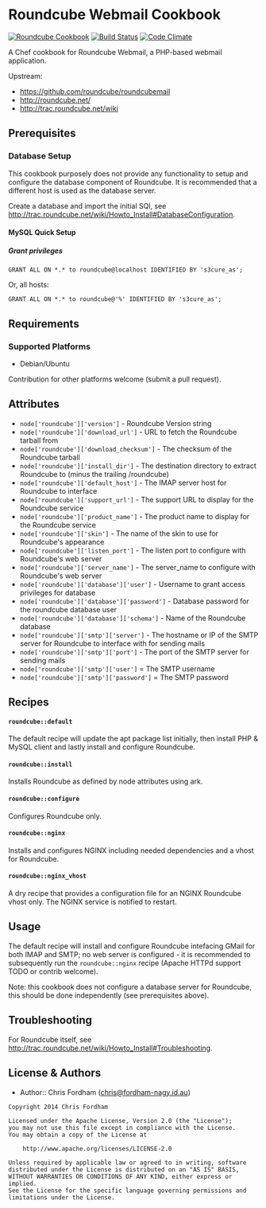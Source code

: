 Roundcube Webmail Cookbook
==========================

[![Roundcube Cookbook](http://img.shields.io/badge/cookbook-roundcube%20v0.1.0-green.svg)](https://github.com/xhost-cookbooks/roundcube)
[![Build Status](https://travis-ci.org/xhost-cookbooks/roundcube.svg)](https://travis-ci.org/xhost-cookbooks/roundcube)
[![Code Climate](https://codeclimate.com/github/xhost-cookbooks/system.png)](https://codeclimate.com/github/xhost-cookbooks/roundcube)

A Chef cookbook for Roundcube Webmail, a PHP-based webmail application.

Upstream:
- https://github.com/roundcube/roundcubemail
- http://roundcube.net/
- http://trac.roundcube.net/wiki

Prerequisites
-------------

### Database Setup
This cookbook purposely does not provide any functionality to setup and configure the database component of Roundcube. It is recommended that a different host is used as the database server.

Create a database and import the initial SQl, see http://trac.roundcube.net/wiki/Howto_Install#DatabaseConfiguration.

#### MySQL Quick Setup

##### Grant privileges

```
GRANT ALL ON *.* to roundcube@localhost IDENTIFIED BY 's3cure_as';
```
Or, all hosts:
```
GRANT ALL ON *.* to roundcube@'%' IDENTIFIED BY 's3cure_as';
```

Requirements
------------
### Supported Platforms
 * Debian/Ubuntu

Contribution for other platforms welcome (submit a pull request).

Attributes
----------

 * `node['roundcube']['version']` - Roundcube Version string
 * `node['roundcube']['download_url']` - URL to fetch the Roundcube tarball from
 * `node['roundcube']['download_checksum']` - The checksum of the Roundcube tarball
 * `node['roundcube']['install_dir']` - The destination directory to extract Roundcube to (minus the trailing /roundcube)
 * `node['roundcube']['default_host']` - The IMAP server host for Roundcube to interface
 * `node['roundcube']['support_url']` - The support URL to display for the Roundcube service
 * `node['roundcube']['product_name']` - The product name to display for the Roundcube service
 * `node['roundcube']['skin']` - The name of the skin to use for Roundcube's appearance
 * `node['roundcube']['listen_port']` - The listen port to configure with Roundcube's web server
 * `node['roundcube']['server_name']` - The server_name to configure with Roundcube's web server
 * `node['roundcube']['database']['user']` - Username to grant access privileges for database
 * `node['roundcube']['database']['password']` - Database password for the roundcube database user
 * `node['roundcube']['database']['schema']` - Name of the Roundcube database
 * `node['roundcube']['smtp']['server']` - The hostname or IP of the SMTP server for Roundcube to interface with for sending mails
 * `node['roundcube']['smtp']['port']` - The port of the SMTP server for sending mails
 * `node['roundcube']['smtp']['user']` = The SMTP username
 * `node['roundcube']['smtp']['password']` = The SMTP password

Recipes
-------
#### `roundcube::default`
The default recipe will update the apt package list initially, then install PHP & MySQL client and lastly install and configure Roundcube.

#### `roundcube::install`
Installs Roundcube as defined by node attributes using ark.

#### `roundcube::configure`
Configures Roundcube only.

#### `roundcube::nginx`
Installs and configures NGINX including needed dependencies and a vhost for Roundcube.

#### `roundcube::nginx_vhost`
A dry recipe that provides a configuration file for an NGINX Roundcube vhost only. The NGINX service is notified to restart.

Usage
-----
The default recipe will install and configure Roundcube intefacing GMail for both IMAP and SMTP; no web server is configured - it is recommended to subsequently run the `roundcube::nginx` recipe (Apache HTTPd support TODO or contrib welcome).

Note: this cookbook does not configure a database server for Roundcube, this should be done independently (see prerequisites above).

Troubleshooting
---------------

For Roundcube itself, see http://trac.roundcube.net/wiki/Howto_Install#Troubleshooting.

License & Authors
-----------------
- Author:: Chris Fordham (<chris@fordham-nagy.id.au>)

```text
Copyright 2014 Chris Fordham

Licensed under the Apache License, Version 2.0 (the "License");
you may not use this file except in compliance with the License.
You may obtain a copy of the License at

    http://www.apache.org/licenses/LICENSE-2.0

Unless required by applicable law or agreed to in writing, software
distributed under the License is distributed on an "AS IS" BASIS,
WITHOUT WARRANTIES OR CONDITIONS OF ANY KIND, either express or implied.
See the License for the specific language governing permissions and
limitations under the License.
```
